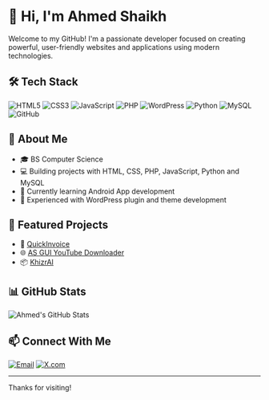 # 👋 Hi, I'm Ahmed Shaikh

Welcome to my GitHub! I'm a passionate developer focused on creating powerful, user-friendly websites and applications using modern technologies.

## 🛠️ Tech Stack

![HTML5](https://img.shields.io/badge/HTML-E34F26?style=for-the-badge&logo=html5&logoColor=white)
![CSS3](https://img.shields.io/badge/CSS-1572B6?style=for-the-badge&logo=css3&logoColor=white)
![JavaScript](https://img.shields.io/badge/JavaScript-F7DF1E?style=for-the-badge&logo=javascript&logoColor=black)
![PHP](https://img.shields.io/badge/PHP-777BB4?style=for-the-badge&logo=php&logoColor=white)
![WordPress](https://img.shields.io/badge/WordPress-21759B?style=for-the-badge&logo=wordpress&logoColor=white)
![Python](https://img.shields.io/badge/Python-3776AB?style=for-the-badge&logo=python&logoColor=white)
![MySQL](https://img.shields.io/badge/SQL-4479A1?style=for-the-badge&logo=mysql&logoColor=white)
![GitHub](https://img.shields.io/badge/GitHub-181717?style=for-the-badge&logo=github&logoColor=white)

## 📌 About Me

- 🎓 BS Computer Science
- 💻 Building projects with HTML, CSS, PHP, JavaScript, Python and MySQL
- 🧠 Currently learning Android App development
- 🧰 Experienced with WordPress plugin and theme development

## 🚀 Featured Projects

- 🔌 [QuickInvoice](https://github.com/AhmedShaikh0/QuickInvoice)
- 🌐 [AS GUI YouTube Downloader](https://github.com/AhmedShaikh0/AS-YouTube-Downloader)
- 📦 [KhizrAI](https://github.com/AhmedShaikh0/KhizrAI)

## 📊 GitHub Stats

![Ahmed's GitHub Stats](https://github-readme-stats.vercel.app/api?username=ahmedshaikh0&show_icons=true&theme=tokyonight)

## 📫 Connect With Me

[![Email](https://img.shields.io/badge/Gmail-D14836?style=flat-square&logo=gmail&logoColor=white)](mailto:ahmedchaanda21@gmail.com)
[![X.com](https://img.shields.io/badge/X-000000?style=flat-square&logo=twitter&logoColor=white)](https://x.com/ahmedshaikh47)

---

Thanks for visiting!
